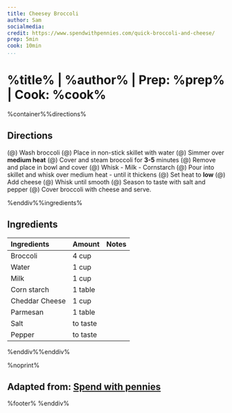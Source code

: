 ```yaml
---
title: Cheesey Broccoli
author: Sam
socialmedia:
credit: https://www.spendwithpennies.com/quick-broccoli-and-cheese/
prep: 5min
cook: 10min
...
```


# %title% | %author% | Prep: %prep% | Cook: %cook%
%container%%directions%

## Directions
(@) Wash broccoli
(@) Place in non-stick skillet with water
(@) Simmer over **medium heat**
(@) Cover and steam broccoli for **3-5** minutes
(@) Remove and place in bowl and cover
(@) Whisk
    - Milk
    - Cornstarch
(@) Pour into skillet and whisk over medium heat
    - until it thickens
(@) Set heat to **low**
(@) Add cheese
(@) Whisk until smooth
(@) Season to taste with salt and pepper
(@) Cover broccoli with cheese and serve.

%enddiv%%ingredients%

## Ingredients
| Ingredients | Amount | Notes |
| :---------- | :----- | :---- |
| Broccoli | 4 cup |  |
| Water | 1 cup |  |
| Milk | 1 cup |  |
| Corn starch | 1 table |  |
| Cheddar Cheese | 1 cup |  |
| Parmesan | 1 table |  |
| Salt |  to taste |  |
| Pepper |  to taste |  |

%enddiv%%enddiv%

%noprint%
## Adapted from: [Spend with pennies](%credit%)
%footer%
%enddiv%